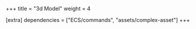 +++
title = "3d Model"
weight = 4

[extra]
dependencies = ["ECS/commands", "assets/complex-asset"]
+++
